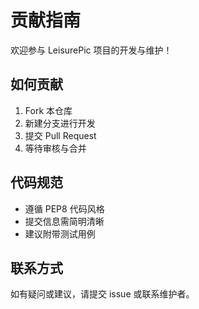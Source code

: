 # 贡献指南

欢迎参与 LeisurePic 项目的开发与维护！

## 如何贡献

1. Fork 本仓库
2. 新建分支进行开发
3. 提交 Pull Request
4. 等待审核与合并

## 代码规范

- 遵循 PEP8 代码风格
- 提交信息需简明清晰
- 建议附带测试用例

## 联系方式

如有疑问或建议，请提交 issue 或联系维护者。

